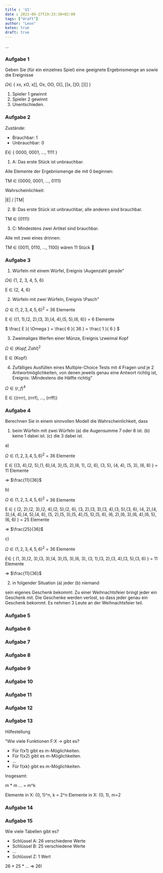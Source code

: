 ```yaml
---
title : 'U1'
date : 2023-09-27T19:33:38+02:00
tags: ["draft"]
author: "Leon"
katex: true
draft: true
---
```


...

### Aufgabe 1

Geben Sie (für ein einzelnes Spiel) eine geeignete
Ergebnismenge an sowie die Ereignisse

$\Omega \in$ { xx, xO, x[], Ox, OO, O[], []x, []O, [][] }

1. Spieler 1 gewinnt
2. Spieler 2 gewinnt
3. Unentschieden.


### Aufgabe 2

Zustände: 

- Brauchbar: 1
- Unbrauchbar: 0

$E \in$ { 0000, 0001, ..., 1111 }

1. A: Das erste Stück ist unbrauchbar.

Alle Elemente der Ergebnismenge die mit 0 beginnen:

TM $\in$ {0000, 0001, ..., 0111}

Wahrscheinlichkeit:

|E| / |TM|

2. B: Das erste Stück ist unbrauchbar, alle anderen sind brauchbar.

TM $\in$ {0111}

3. C: Mindestens zwei Artikel sind brauchbar.

Alle mit zwei eines drinnen: 

TM $\in$ {0011, 0110, ..., 1100} wären 11 Stück 🥳 

### Aufgabe 3

1. Würfeln mit einem Würfel, Ereignis \Augenzahl gerade"

$\Omega \in$ {1, 2, 3, 4, 5, 6}

E $\in$ {2, 4, 6}

2. Würfeln mit zwei Würfeln, Ereignis \Pasch"

$\Omega \in (1, 2, 3, 4, 5, 6)^{2}$ = 36 Elemente

E $\in$ {(1, 1),(2, 2),(3, 3),(4, 4),(5, 5),(6, 6)} = 6 Elemente

$ \frac{ E }{ \Omega } = \frac{ 6 }{ 36 } = \frac{ 1 }{ 6 } $

3. Zweimaliges Werfen einer Münze, Ereignis \zweimal Kopf

$\Omega \in (Kopf, Zahl)^{2}$

E $\in$ {Kopf}

4. Zufälliges Ausfüllen eines Multiple-Choice Tests mit 4 Fragen und je 2 Antwortmöglichkeiten,
   von denen jeweils genau eine Antwort richtig ist, Ereignis: \Mindestens die Hälfte richtig"

$\Omega \in (r, f)^{4}$

E $\in$ {(rrrr), (rrrf), ..., (rrff)}

### Aufgabe 4

Berechnen Sie in einem sinnvollen Modell die Wahrscheinlichkeit, dass
1. beim Würfeln mit zwei Würfeln
   (a) die Augensumme 7 oder 8 ist.
   (b) keine 1 dabei ist.
   (c) die 3 dabei ist.

a)

$\Omega \in (1, 2, 3, 4, 5, 6)^{2}$ = 36 Elemente

E $\in$ {(3, 4),(2, 5),(1, 6),(4, 3),(5, 2),(6, 1),
(2, 6), (3, 5), (4, 4), (5, 3), (6, 8)
} = 11 Elemente

=> $\frac{11}{36}$

b)

$\Omega \in (1, 2, 3, 4, 5, 6)^{2}$ = 36 Elemente

E $\in$ {
(2, 2),(2, 3),(2, 4),(2, 5),(2, 6),
(3, 2),(3, 3),(3, 4),(3, 5),(3, 6),
(4, 2),(4, 3),(4, 4),(4, 5),(4, 6),
(5, 2),(5, 3),(5, 4),(5, 5),(5, 6),
(6, 2),(6, 3),(6, 4),(6, 5),(6, 6)
} = 25 Elemente

=> $\frac{25}{36}$

c)

$\Omega \in (1, 2, 3, 4, 5, 6)^{2}$ = 36 Elemente

$E \in$ {
(1, 3),(2, 3),(3, 3),(4, 3),(5, 3),(6, 3),
(3, 1),(3, 2),(3, 4),(3, 5),(3, 6)
} = 11 Elemente

=> $\frac{11}{36}$

2. in folgender Situation
   (a) jeder
   (b) niemand

sein eigenes Geschenk bekommt: Zu einer Weihnachtsfeier bringt jeder ein Geschenk mit.
Die Geschenke werden verlost, so dass jeder genau ein Geschenk bekommt. Es nehmen 3
Leute an der Weihnachtsfeier teil.





### Aufgabe 5

### Aufgabe 6

### Aufgabe 7

### Aufgabe 8

### Aufgabe 9

### Aufgabe 10

### Aufgabe 11

### Aufgabe 12

### Aufgabe 13

Hilfestellung

"Wie viele Funktionen F:X -> gibt es?

- Für f(x1) gibt es m-Möglichkeiten.
- Für f(x2) gibt es m-Möglichkeiten.
- ...
- Für f(xk) gibt es m-Möglichkeiten.

Insgesamt:

m * m ... = m^k

Elemente in X: {0, 1}^n, k = 2^n
Elemente in X: {0, 1}, m=2


### Aufgabe 14



### Aufgabe 15

Wie viele Tabellen gibt es?

- Schlüssel A: 26 verschiedene Werte
- Schlüssel B: 25 verschiedene Werte
- ...
- Schlüssel Z: 1 Wert

26 * 25 * ... => 26!

